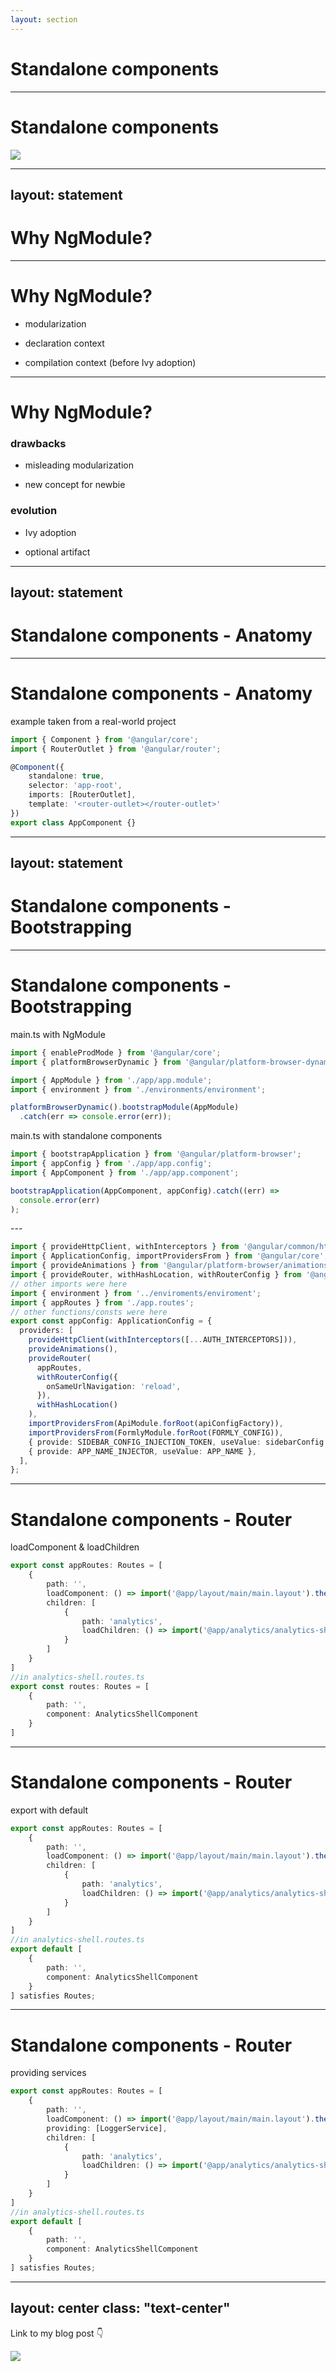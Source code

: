 ```yaml
---
layout: section
---
```


# Standalone components

---

# Standalone components

<img src="/standalone-components.png" class="m-auto" />

---
layout: statement
---

# Why NgModule?

---

# Why NgModule?

<v-clicks>

- modularization

- declaration context

- compilation context (before Ivy adoption)

</v-clicks>

---

# Why NgModule?

<v-clicks>

### drawbacks

- misleading modularization

- new concept for newbie

</v-clicks>

<v-clicks>

### evolution

- Ivy adoption

- optional artifact

</v-clicks>

---
layout: statement
---

# Standalone components - Anatomy

--- 

# Standalone components - Anatomy

example taken from a real-world project
```ts
import { Component } from '@angular/core';
import { RouterOutlet } from '@angular/router';

@Component({
    standalone: true,
    selector: 'app-root',
    imports: [RouterOutlet],
    template: '<router-outlet></router-outlet>'
})
export class AppComponent {}
```
<!-- ---

# Standalone components - Anatomy

<v-clicks>

- same SCAM pattern mental model

- standalone flag

- imports its own deps

- imported like modules

</v-clicks> -->

---
layout: statement
---

# Standalone components - Bootstrapping

---

# Standalone components - Bootstrapping

<v-click>

main.ts with NgModule
```ts
import { enableProdMode } from '@angular/core';
import { platformBrowserDynamic } from '@angular/platform-browser-dynamic';

import { AppModule } from './app/app.module';
import { environment } from './environments/environment';

platformBrowserDynamic().bootstrapModule(AppModule)
  .catch(err => console.error(err));
```
</v-click>
<v-click>

main.ts with standalone components
```ts
import { bootstrapApplication } from '@angular/platform-browser';
import { appConfig } from './app/app.config';
import { AppComponent } from './app/app.component';

bootstrapApplication(AppComponent, appConfig).catch((err) =>
  console.error(err)
);
```

</v-click>
---

```ts
import { provideHttpClient, withInterceptors } from '@angular/common/http';
import { ApplicationConfig, importProvidersFrom } from '@angular/core';
import { provideAnimations } from '@angular/platform-browser/animations';
import { provideRouter, withHashLocation, withRouterConfig } from '@angular/router';
// other imports were here
import { environment } from '../enviroments/enviroment';
import { appRoutes } from './app.routes';
// other functions/consts were here
export const appConfig: ApplicationConfig = {
  providers: [
    provideHttpClient(withInterceptors([...AUTH_INTERCEPTORS])),
    provideAnimations(),
    provideRouter(
      appRoutes,
      withRouterConfig({
        onSameUrlNavigation: 'reload',
      }),
      withHashLocation()
    ),
    importProvidersFrom(ApiModule.forRoot(apiConfigFactory)),
    importProvidersFrom(FormlyModule.forRoot(FORMLY_CONFIG)),
    { provide: SIDEBAR_CONFIG_INJECTION_TOKEN, useValue: sidebarConfig },
    { provide: APP_NAME_INJECTOR, useValue: APP_NAME },
  ],
};
```

<!-- ---

# Standalone components - Bootstrapping

<v-clicks>

- Component as entry point

- provide* helper functions

- *importProvidersFrom*

</v-clicks> -->

---

# Standalone components - Router
loadComponent & loadChildren
```ts
export const appRoutes: Routes = [
    {
        path: '',
        loadComponent: () => import('@app/layout/main/main.layout').then(m => m.MainLayout),
        children: [
            {
                path: 'analytics',
                loadChildren: () => import('@app/analytics/analytics-shell').then(m => m.routes)
            }
        ]
    }
]
//in analytics-shell.routes.ts
export const routes: Routes = [
    {
        path: '', 
        component: AnalyticsShellComponent
    }
] 
```

---

# Standalone components - Router
export with default

```ts
export const appRoutes: Routes = [
    {
        path: '',
        loadComponent: () => import('@app/layout/main/main.layout').then(m => m.MainLayout),
        children: [
            {
                path: 'analytics',
                loadChildren: () => import('@app/analytics/analytics-shell')
            }
        ]
    }
]
//in analytics-shell.routes.ts
export default [
    {
        path: '', 
        component: AnalyticsShellComponent
    }
] satisfies Routes;
```

---

# Standalone components - Router
providing services

```ts
export const appRoutes: Routes = [
    {
        path: '',
        loadComponent: () => import('@app/layout/main/main.layout').then(m => m.MainLayout),
        providing: [LoggerService],
        children: [
            {
                path: 'analytics',
                loadChildren: () => import('@app/analytics/analytics-shell')
            }
        ]
    }
]
//in analytics-shell.routes.ts
export default [
    {
        path: '', 
        component: AnalyticsShellComponent
    }
] satisfies Routes;
```

---
layout: center
class: "text-center"
---

Link to my blog post 👇

<img src="/qr-standalone-components-vc.png" class="m-auto h-100" />